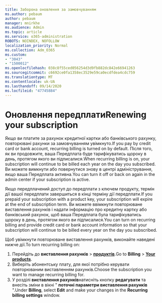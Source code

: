 ```yaml
---
title: Заборона оновлення за замовчуванням
ms.author: pebaum
author: pebaum
manager: mnirkhe
ms.audience: Admin
ms.topic: article
ms.service: o365-administration
ROBOTS: NOINDEX, NOFOLLOW
localization_priority: Normal
ms.collection: Adm_O365
ms.custom:
- "3043"
- "1500012"
ms.openlocfilehash: 038c8f55ced056254d3d9fb882dc842e66941263
ms.sourcegitcommit: c6692ce0fa1358ec3529e59ca0ecdfdea4cdc759
ms.translationtype: MT
ms.contentlocale: uk-UA
ms.lasthandoff: 09/14/2020
ms.locfileid: "47745884"
---
```

# <a name="renewing-your-subscription"></a><span data-ttu-id="918c6-102">Оновлення передплати</span><span class="sxs-lookup"><span data-stu-id="918c6-102">Renewing your subscription</span></span>

<span data-ttu-id="918c6-103">Якщо ви платите за рахунок кредитної картки або банківського рахунку, повторювані рахунки за замовчуванням увімкнуто.</span><span class="sxs-lookup"><span data-stu-id="918c6-103">If you pay by credit card or bank account, recurring billing is turned on by default.</span></span> <span data-ttu-id="918c6-104">Після того, як ви продовжите, ваша Передплата буде тарифікуватись щороку в день, протягом якого ви підписалися.</span><span class="sxs-lookup"><span data-stu-id="918c6-104">When recurring billing is on, your subscription will continue to be billed each year on the day you subscribed.</span></span> <span data-ttu-id="918c6-105">Ви можете вимкнути або повернутися знову в центрі адміністрування, якщо ваша Передплата активна.</span><span class="sxs-lookup"><span data-stu-id="918c6-105">You can turn it off or back on again in the admin center if your subscription is active.</span></span>

<span data-ttu-id="918c6-106">Якщо передплачений доступ до передплати з ключем продукту, термін дії вашої передплати завершиться в кінці терміну дії передплати.</span><span class="sxs-lookup"><span data-stu-id="918c6-106">If you prepaid your subscription with a product key, your subscription will expire at the end of subscription term.</span></span> <span data-ttu-id="918c6-107">Ви можете ввімкнути повторюване виставлення рахунків і надати інформацію про кредитну картку або банківський рахунок, щоб ваша Передплата була тарифікуватись щороку в день, протягом якого ви підписалися.</span><span class="sxs-lookup"><span data-stu-id="918c6-107">You can turn on recurring billing and provide credit card or bank account information so that your subscription will continue to be billed every year on the day you subscribed.</span></span>

<span data-ttu-id="918c6-108">Щоб увімкнути повторюване виставлення рахунків, виконайте наведені нижче дії.</span><span class="sxs-lookup"><span data-stu-id="918c6-108">To turn recurring billing on:</span></span> 

1. <span data-ttu-id="918c6-109">Перейдіть до **виставлення рахунків**  >  **[продуктів](https://go.microsoft.com/fwlink/p/?linkid=842054)**.</span><span class="sxs-lookup"><span data-stu-id="918c6-109">Go to **Billing** > **[Your products](https://go.microsoft.com/fwlink/p/?linkid=842054)**.</span></span>
2. <span data-ttu-id="918c6-110">Виберіть абонентську плату, для якої потрібно керувати повторюваним виставленням рахунків.</span><span class="sxs-lookup"><span data-stu-id="918c6-110">Choose the subscription you want to manage recurring billing for.</span></span>
3. <span data-ttu-id="918c6-111">У розділі **виставлення рахунків**натисніть кнопку **редагувати** та внесіть зміни в вікні " **поточні параметри виставлення рахунків** ".</span><span class="sxs-lookup"><span data-stu-id="918c6-111">Under **Billing**, select **Edit** and make your changes in the **Recurring billing settings** window.</span></span> 